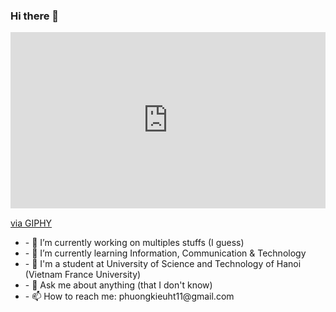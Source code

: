 ### Hi there 👋

<!--
**KieuTuanPhuong/KieuTuanPhuong** is a ✨ _special_ ✨ repository because its `README.md` (this file) appears on your GitHub profile.
-->

<div>
  <div style="width:100%;height:0;padding-bottom:56%;position:relative;"><iframe src="https://giphy.com/embed/5Zesu5VPNGJlm" width="100%" height="100%" style="position:absolute" frameBorder="0" class="giphy-embed" allowFullScreen></iframe></div><p><a href="https://giphy.com/gifs/5Zesu5VPNGJlm">via GIPHY</a></p>
</div>

<div>
  <ul>
    <li>
- 🔭 I’m currently working on multiples stuffs (I guess)
    </li>
    <li>
- 🌱 I’m currently learning Information, Communication & Technology
    </li>
    <li>
- 🏫 I'm a student at University of Science and Technology of Hanoi (Vietnam France University)
    </li>
    <li>
- 💬 Ask me about anything (that I don't know)
    </li>
    <li>
- 📫 How to reach me: phuongkieuht11@gmail.com
    </li>
  </ul>
</div>

